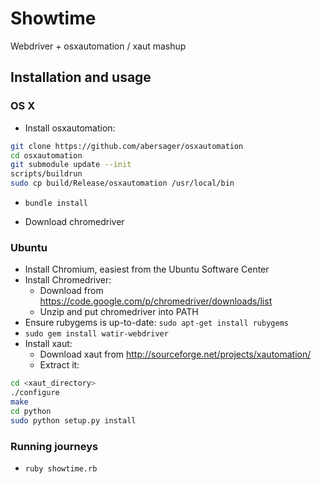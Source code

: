 # Showtime

Webdriver + osxautomation / xaut mashup

## Installation and usage

### OS X

 - Install osxautomation:
```sh
git clone https://github.com/abersager/osxautomation
cd osxautomation
git submodule update --init
scripts/buildrun
sudo cp build/Release/osxautomation /usr/local/bin
```

 - `bundle install`
 
 - Download chromedriver

### Ubuntu
 - Install Chromium, easiest from the Ubuntu Software Center
 - Install Chromedriver:
   - Download from https://code.google.com/p/chromedriver/downloads/list
   - Unzip and put chromedriver into PATH
 - Ensure rubygems is up-to-date: `sudo apt-get install rubygems`
 - `sudo gem install watir-webdriver`
 - Install xaut:
   - Download xaut from http://sourceforge.net/projects/xautomation/
   - Extract it:
   
```sh
cd <xaut_directory>
./configure
make
cd python
sudo python setup.py install
```

### Running journeys
- `ruby showtime.rb`
